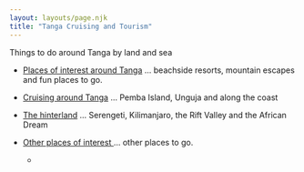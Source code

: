 ```yaml
---
layout: layouts/page.njk
title: "Tanga Cruising and Tourism"
---
```

Things to do around Tanga by land and sea 

* [Places of interest around Tanga](/places) ... beachside resorts, mountain escapes and fun places to go.
* [Cruising around Tanga](/cruising) ... Pemba Island, Unguja and along the coast 
* [The hinterland](/hinterland) ... Serengeti, Kilimanjaro, the Rift Valley and the African Dream

* [Other places of interest ](/otherplaces) ... other places to go.



  *